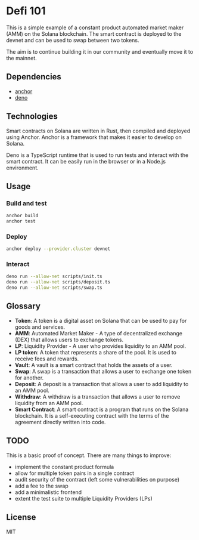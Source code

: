 # Defi 101

This is a simple example of a constant product automated market maker (AMM) on the Solana blockchain. The smart contract is deployed to the devnet and can be used to swap between two tokens.

The aim is to continue building it in our community and eventually move it to the mainnet.

## Dependencies

- [anchor](https://www.anchor-lang.com/docs/installation)
- [deno](https://docs.deno.com/runtime/getting_started/installation/)

## Technologies

Smart contracts on Solana are written in Rust, then compiled and deployed using Anchor. Anchor is a framework that makes it easier to develop on Solana.

Deno is a TypeScript runtime that is used to run tests and interact with the smart contract. It can be easily run in the browser or in a Node.js environment.

## Usage

### Build and test
```bash
anchor build
anchor test
```

### Deploy

```bash
anchor deploy --provider.cluster devnet
```

### Interact

```bash
deno run --allow-net scripts/init.ts
deno run --allow-net scripts/deposit.ts
deno run --allow-net scripts/swap.ts
```

## Glossary 

- **Token**: A token is a digital asset on Solana that can be used to pay for goods and services.
- **AMM**: Automated Market Maker - A type of decentralized exchange (DEX) that allows users to exchange tokens.
- **LP**: Liquidity Provider - A user who provides liquidity to an AMM pool.
- **LP token**: A token that represents a share of the pool. It is used to receive fees and rewards.
- **Vault**: A vault is a smart contract that holds the assets of a user.
- **Swap**: A swap is a transaction that allows a user to exchange one token for another.
- **Deposit**: A deposit is a transaction that allows a user to add liquidity to an AMM pool.
- **Withdraw**: A withdraw is a transaction that allows a user to remove liquidity from an AMM pool.
- **Smart Contract**: A smart contract is a program that runs on the Solana blockchain. It is a self-executing contract with the terms of the agreement directly written into code.


## TODO

This is a basic proof of concept. There are many things to improve:

- implement the constant product formula
- allow for multiple token pairs in a single contract
- audit security of the contract (left some vulnerabilities on purpose)
- add a fee to the swap
- add a minimalistic frontend
- extent the test suite to multiple Liquidity Providers (LPs)

## License

MIT

